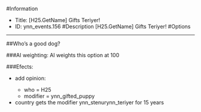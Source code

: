 #Information
 - Title: [H25.GetName] Gifts Teriyer!
 - ID: ynn_events.156
#Description
[H25.GetName] Gifts Teriyer!
#Options

___
##Who’s a good dog?

###AI weighting:
AI weights this option at 100


###Efects:<ul><li>add opinion:</li><ul><li>who = H25</li><li>modifier = ynn_gifted_puppy</li></ul><li>country gets the modifier ynn_stenurynn_teriyer for 15 years</li></ul>
